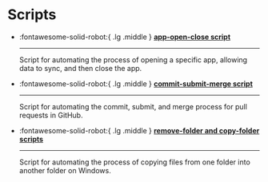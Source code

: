 # Scripts

<div class="grid cards" markdown>

  - :fontawesome-solid-robot:{ .lg .middle } __[app-open-close script](https://josh-wong.github.io/app-open-close-script/)__

    ---

     Script for automating the process of opening a specific app, allowing data to sync, and then close the app.

  - :fontawesome-solid-robot:{ .lg .middle } __[commit-submit-merge script](https://josh-wong.github.io/commit-submit-merge-script/)__

    ---

    Script for automating the commit, submit, and merge process for pull requests in GitHub.

  - :fontawesome-solid-robot:{ .lg .middle } __[remove-folder and copy-folder scripts](https://josh-wong.github.io/remove-copy-folder-scripts/)__

    ---

    Script for automating the process of copying files from one folder into another folder on Windows.

</div>